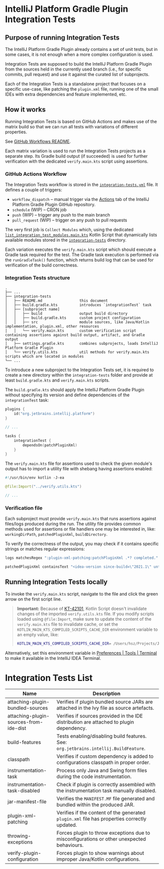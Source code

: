 # IntelliJ Platform Gradle Plugin Integration Tests

## Purpose of running Integration Tests

The IntelliJ Platform Gradle Plugin already contains a set of unit tests, but in some cases, it is not enough when a
more complex configuration is used.

Integration Tests are supposed to build the IntelliJ Platform Gradle Plugin from the sources held in the currently used
branch (i.e., for specific commits, pull request) and use it against the curated list of subprojects.

Each of the Integration Tests is a standalone project that focuses on a specific use-case, like patching
the `plugin.xml` file, running one of the small IDEs with extra dependencies and feature implemented, etc.

## How it works

Running Integration Tests is based on GitHub Actions and makes use of the matrix build so that we can run all tests with
variations of different properties.

See [GitHub Workflows README](.github/workflows/README.md).

Each matrix variation is used to run the Integration Tests projects as a separate step.
Its Gradle build output (if succeeded) is used for further verification with the dedicated
`verify.main.kts` script using assertions.

### GitHub Actions Workflow

The Integration Tests workflow is stored in the [`integration-tests.yml`](../.github/workflows/integration-tests.yml)
file.
It defines a couple of triggers:

- `workflow_dispatch` – manual trigger via the [Actions](https://github.com/JetBrains/intellij-platform-gradle-plugin/actions)
  tab of the IntelliJ Platform Gradle Plugin GitHub repository.
- `schedule` (WIP) – CRON job
- `push` (WIP) – trigger any push to the main branch
- `pull_request` (WIP) – trigger on any push to pull requests

The very first job is `Collect Modules` which, using the
dedicated [`list_integration_test_modules.main.kts`](../.github/scripts/list_integration_test_modules.main.kts) Kotlin
Script that dynamically lists available modules stored in the [`integration-tests`](../integration-tests) directory.

Each variation executes the `verify.main.kts` script which should execute a Gradle task required for the test.
The Gradle task execution is performed via the `runGradleTask()` function, which returns build log that can be
used for verification of the build correctness.

### Integration Tests structure

```
.
├── ...
├── integration-tests
│   ├── README.md                 this document
│   ├── build.gradle.kts          introduces `integrationTest` task
│   ├── [subproject name]
│   │   ├── build                 output build directory
│   │   ├── build.gradle.kts      custom project configuration
│   │   ├── src                   module sources, like Java/Kotlin implementation, plugin.xml, other resources
│   │   └── verify.main.kts       custom verification script containing assertions against build output, artifact, and Gradle output
│   ├── settings.gradle.kts       combines subprojects, loads IntelliJ Platform Gradle Plugin
│   └── verify.utils.kts          util methods for verify.main.kts scripts which are located in modules
└── ...
```

To introduce a new subproject to the Integration Tests set, it is required to create a new directory within
the `integration-tests` folder and provide at least `build.gradle.kts` and `verify.main.kts` scripts.

The `build.gradle.kts` should apply the IntelliJ Platform Gradle Plugin without specifying its version and define
dependencies of the `integrationTest` task:

```kotlin
plugins {
    id("org.jetbrains.intellij.platform")
}

// ...

tasks {
    integrationTest {
        dependsOn(patchPluginXml)
    }
}
```

The `verify.main.kts` file for assertions used to check the given module's output has to import a utility file with
shebang having assertions enabled:

```kotlin
#!/usr/bin/env kotlin -J-ea

@file:Import("../verify.utils.kts")

// ...
```

### Verification file

Each subproject must provide `verify.main.kts` that runs assertions against files/logs produced during the run.
The utility file provides common methods used for assertions or file handlers one may be interested in,
like: `workingDirPath`, `patchedPluginXml`, `buildDirectory`.

To verify the correctness of the output, you may check if it contains specific strings or matches regular expressions:

```kotlin
logs matchesRegex ":plugin-xml-patching:patchPluginXml .*? completed."

patchedPluginXml containsText "<idea-version since-build=\"2021.1\" until-build=\"2021.3.*\" />"
```

## Running Integration Tests locally

To invoke the `verify.main.kts` script, navigate to the file and click the green arrow on the first script line.

> **Important:** Because of [KT-42101](https://youtrack.jetbrains.com/issue/KT-42101), Kotlin Script doesn't invalidate
> changes of the imported `verify.utils.kts` file.
> If you modify scripts loaded using `@file:Import`, make sure to update the content of the `verify.main.kts` file to
> invalidate cache, or set the `KOTLIN_MAIN_KTS_COMPILED_SCRIPTS_CACHE_DIR` environment variable to an empty value,
> like:
> ```Bash
> KOTLIN_MAIN_KTS_COMPILED_SCRIPTS_CACHE_DIR= /Users/hsz/Projects/JetBrains/gradle-intellij-plugin/integration-tests/instrumentation-task/verify.main.kts
> ```

Alternatively, set this environment variable in
[Preferences | Tools | Terminal](jetbrains://idea/settings?name=Tools--Terminal) to make it available in the IntelliJ
IDEA Terminal.

# Integration Tests List

| Name                                   | Description                                                                                  |
|----------------------------------------|----------------------------------------------------------------------------------------------|
| attaching-plugin-bundled-sources       | Verifies if plugin bundled source JARs are attached in the Ivy file as source artefacts.     |
| attaching-plugin-sources-from-ide-dist | Verifies if sources provided in the IDE distribution are attached to plugin dependency.      |
| build-features                         | Tests enabling/disabling build features. See: `org.jetbrains.intellij.BuildFeature`.         |
| classpath                              | Verifies if custom dependency is added to configurations classpath in proper order.          |
| instrumentation-task                   | Process only Java and Swing form files during the code instrumentation.                      |
| instrumentation-task-disabled          | Check if plugin is correctly assembled with the instrumentation task manually disabled.      |
| jar-manifest-file                      | Verifies the `MANIFEST.MF` file generated and bundled within the produced JAR.               |
| plugin-xml-patching                    | Verifies if the content of the generated `plugin.xml` file has properties correctly updated. |
| throwing-exceptions                    | Forces plugin to throw exceptions due to misconfigurations or other unexpected behaviours.   |
| verify-plugin-configuration            | Forces plugin to show warnings about improper Java/Kotlin configurations.                    |
